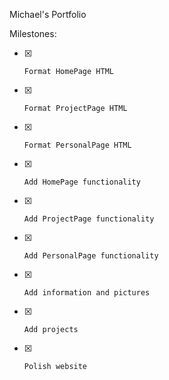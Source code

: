 Michael's Portfolio

Milestones:
* [X]     Format HomePage HTML
* [X]     Format ProjectPage HTML
* [X]     Format PersonalPage HTML
* [X]     Add HomePage functionality
* [X]     Add ProjectPage functionality
* [X]     Add PersonalPage functionality
* [X]     Add information and pictures
* [X]     Add projects
* [X]     Polish website
